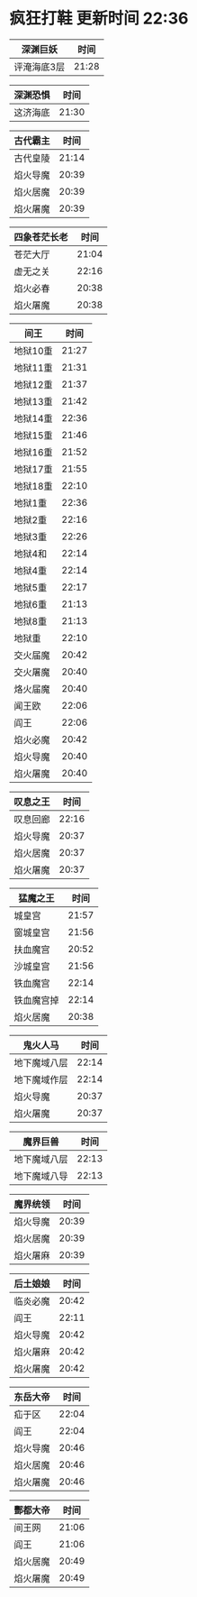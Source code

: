 # 疯狂打鞋 更新时间 22:36

| 深渊巨妖   | 时间    |
|--------|-------|
| 评淹海底3层 | 21:28 |

| 深渊恐惧   | 时间    |
|--------|-------|
| 这济海底 | 21:30 |

| 古代霸主   | 时间    |
|--------|-------|
| 古代皇陵 | 21:14 |
| 焰火导魔 | 20:39 |
| 焰火居魔 | 20:39 |
| 焰火屠魔 | 20:39 |

| 四象苍茫长老   | 时间    |
|--------|-------|
| 苍茫大厅 | 21:04 |
| 虚无之关 | 22:16 |
| 焰火必春 | 20:38 |
| 焰火屠魔 | 20:38 |

| 间王   | 时间    |
|--------|-------|
| 地狱10重 | 21:27 |
| 地狱11重 | 21:31 |
| 地狱12重 | 21:37 |
| 地狱13重 | 21:42 |
| 地狱14重 | 22:36 |
| 地狱15重 | 21:46 |
| 地狱16重 | 21:52 |
| 地狱17重 | 21:55 |
| 地狱18重 | 22:10 |
| 地狱1重 | 22:36 |
| 地狱2重 | 22:16 |
| 地狱3重 | 22:26 |
| 地狱4和 | 22:14 |
| 地狱4重 | 22:14 |
| 地狱5重 | 22:17 |
| 地狱6重 | 21:13 |
| 地狱8重 | 21:13 |
| 地狱重 | 22:10 |
| 交火届魔 | 20:42 |
| 交火屠魔 | 20:40 |
| 烙火届魔 | 20:40 |
| 闻王欧 | 22:06 |
| 阎王 | 22:06 |
| 焰火必魔 | 20:42 |
| 焰火导魔 | 20:40 |
| 焰火屠魔 | 20:40 |

| 叹息之王   | 时间    |
|--------|-------|
| 叹息回廊 | 22:16 |
| 焰火导魔 | 20:37 |
| 焰火居魔 | 20:37 |
| 焰火屠魔 | 20:37 |

| 猛魔之王   | 时间    |
|--------|-------|
| 城皇宫 | 21:57 |
| 窗城皇宫 | 21:56 |
| 扶血魔宫 | 20:52 |
| 沙城皇宫 | 21:56 |
| 铁血魔宫 | 22:14 |
| 铁血魔宫掉 | 22:14 |
| 焰火居魔 | 20:38 |

| 鬼火人马   | 时间    |
|--------|-------|
| 地下魔域八层 | 22:14 |
| 地下魔域作层 | 22:14 |
| 焰火导魔 | 20:37 |
| 焰火屠魔 | 20:37 |

| 魔界巨兽   | 时间    |
|--------|-------|
| 地下魔域八层 | 22:13 |
| 地下魔域八导 | 22:13 |

| 魔界统领   | 时间    |
|--------|-------|
| 焰火导魔 | 20:39 |
| 焰火居魔 | 20:39 |
| 焰火屠麻 | 20:39 |

| 后土娘娘   | 时间    |
|--------|-------|
| 临炎必魔 | 20:42 |
| 阎王 | 22:11 |
| 焰火导魔 | 20:42 |
| 焰火屠麻 | 20:42 |
| 焰火屠魔 | 20:42 |

| 东岳大帝   | 时间    |
|--------|-------|
| 疝于区 | 22:04 |
| 阎王 | 22:04 |
| 焰火导魔 | 20:46 |
| 焰火居魔 | 20:46 |
| 焰火屠魔 | 20:46 |

| 酆都大帝   | 时间    |
|--------|-------|
| 间王网 | 21:06 |
| 阎王 | 21:06 |
| 焰火居魔 | 20:49 |
| 焰火屠魔 | 20:49 |